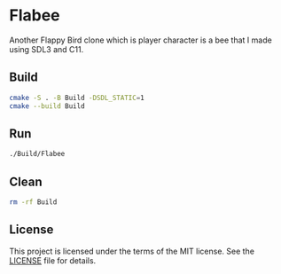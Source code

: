 # Flabee

Another Flappy Bird clone which is player character is a bee that I made using SDL3 and C11.

## Build
```sh
cmake -S . -B Build -DSDL_STATIC=1
cmake --build Build
```

## Run
```sh
./Build/Flabee
```

## Clean
```sh
rm -rf Build
```

## License
This project is licensed under the terms of the MIT license. See the [LICENSE](LICENSE) file for details.
